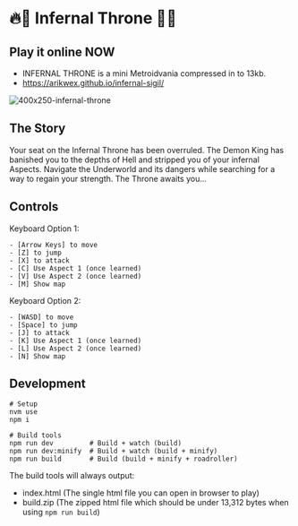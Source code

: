 # 🔥👑 Infernal Throne 👑🔥
## Play it online NOW
- INFERNAL THRONE is a mini Metroidvania compressed in to 13kb.
- https://arikwex.github.io/infernal-sigil/

![400x250-infernal-throne](https://user-images.githubusercontent.com/1320825/189513114-63dc29bb-1fda-45e4-b18a-0f7468794425.png)


## The Story
Your seat on the Infernal Throne has been overruled. The Demon King has banished 
you to the depths of Hell and stripped you of your infernal Aspects. Navigate
the Underworld and its dangers while searching for a way to regain your strength.
The Throne awaits you...

## Controls
Keyboard Option 1:
```
- [Arrow Keys] to move
- [Z] to jump
- [X] to attack
- [C] Use Aspect 1 (once learned)
- [V] Use Aspect 2 (once learned)
- [M] Show map
```

Keyboard Option 2:
```
- [WASD] to move
- [Space] to jump
- [J] to attack
- [K] Use Aspect 1 (once learned)
- [L] Use Aspect 2 (once learned)
- [N] Show map
```

## Development
```
# Setup
nvm use
npm i

# Build tools
npm run dev         # Build + watch (build)
npm run dev:minify  # Build + watch (build + minify)
npm run build       # Build (build + minify + roadroller)
```
The build tools will always output:
- index.html (The single html file you can open in browser to play)
- build.zip (The zipped html file which should be under 13,312 bytes when using `npm run build`)
